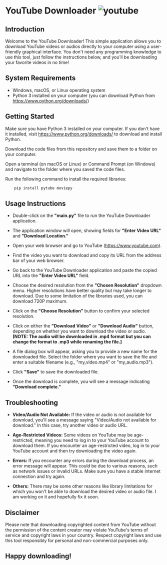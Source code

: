 # **YouTube Downloader** ![youtube](https://em-content.zobj.net/content/2020/04/05/yt.png)
## **Introduction**
Welcome to the YouTube Downloader! This simple application allows you to download YouTube videos or audios directly to your computer using a user-friendly graphical interface. You don't need any programming knowledge to use this tool, just follow the instructions below, and you'll be downloading your favorite videos in no time!

## **System Requirements**
+ Windows, macOS, or Linux operating system
+ Python 3 installed on your computer (you can download Python from https://www.python.org/downloads/)

## **Getting Started**
Make sure you have Python 3 installed on your computer. If you don't have it installed, visit https://www.python.org/downloads/ to download and install Python.

Download the code files from this repository and save them to a folder on your computer.

Open a terminal (on macOS or Linux) or Command Prompt (on Windows) and navigate to the folder where you saved the code files.

Run the following command to install the required libraries:
```py
    pip install pytube moviepy
```
## **Usage Instructions**
+ Double-click on the **"main.py"** file to run the YouTube Downloader application.

+ The application window will open, showing fields for **"Enter Video URL"** and **"Download Location."**

+ Open your web browser and go to YouTube (https://www.youtube.com).

+ Find the video you want to download and copy its URL from the address bar of your web browser.

+ Go back to the YouTube Downloader application and paste the copied URL into the **"Enter Video URL"** field.

+ Choose the desired resolution from the **"Chosen Resolution"** dropdown menu. Higher resolutions have better quality but may take longer to download. Due to some limitation of the libraries used, you can download 720P maximum.

+ Click on the **"Choose Resolution"** button to confirm your selected resolution.

+ Click on either the **"Download Video"** or **"Download Audio"** button, depending on whether you want to download the video or audio.\
**[**NOTE:** The audio will be downloaded in .mp4 format but you can change the format to .mp3 while renaming the file.]** 

+ A file dialog box will appear, asking you to provide a new name for the downloaded file. Select the folder where you want to save the file and enter a suitable filename (e.g., "my_video.mp4" or "my_audio.mp3").

+ Click **"Save"** to save the downloaded file.

+ Once the download is complete, you will see a message indicating **"Download complete."**

## **Troubleshooting**
+ **Video/Audio Not Available:** If the video or audio is not available for download, you'll see a message saying "Video/Audio not available for download." In this case, try another video or audio URL.

+ **Age-Restricted Videos:** Some videos on YouTube may be age-restricted, meaning you need to log in to your YouTube account to download them. If you encounter an age-restricted video, log in to your YouTube account and then try downloading the video again.

+ **Errors:** If you encounter any errors during the download process, an error message will appear. This could be due to various reasons, such as network issues or invalid URLs. Make sure you have a stable internet connection and try again.

+ **Others:** There may be some other reasons like library limitations for which you won't be able to download the desired video or audio file. I am working on it and hopefully fix it soon.

## **Disclaimer**
Please note that downloading copyrighted content from YouTube without the permission of the content creator may violate YouTube's terms of service and copyright laws in your country. Respect copyright laws and use this tool responsibly for personal and non-commercial purposes only.

## **Happy downloading!**
